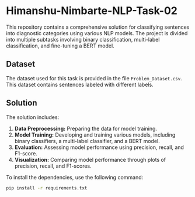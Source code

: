 # Himanshu-Nimbarte-NLP-Task-02
This repository contains a comprehensive solution for classifying sentences into diagnostic categories using various NLP models. The project is divided into multiple subtasks involving binary classification, multi-label classification, and fine-tuning a BERT model.

## Dataset

The dataset used for this task is provided in the file `Problem_Dataset.csv`. This dataset contains sentences labeled with different labels.

## Solution
The solution includes:
1. **Data Preprocessing:** Preparing the data for model training.
2. **Model Training:** Developing and training various models, including binary classifiers, a multi-label classifier, and a BERT model.
3. **Evaluation:** Assessing model performance using precision, recall, and F1-score.
4. **Visualization:** Comparing model performance through plots of precision, recall, and F1-scores.

To install the dependencies, use the following command:
```bash
pip install -r requirements.txt
